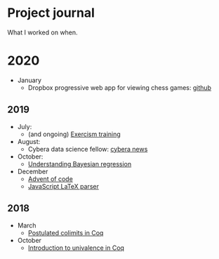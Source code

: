 # Project journal

What I worked on when.

# 2020

* January
  * Dropbox progressive web app for viewing chess games: [github](https://github.com/mwpb/chesslogbook-dropbox)

## 2019

* July:
  * (and ongoing) [Exercism training](https://exercism.io/profiles/mwpb)
* August:
  * Cybera data science fellow: [cybera news](https://www.cybera.ca/news-and-events/news/cybera-wraps-up-data-science-industry-fellowships/)
* October: 
  * [Understanding Bayesian regression](https://github.com/mwpb/bayesian-regression)
* December
  * [Advent of code](https://github.com/mwpb/adventOfCode2019)
  * [JavaScript LaTeX parser](https://github.com/mwpb/latex-parser)

## 2018

* March
  * [Postulated colimits in Coq](https://github.com/mwpb/postulated-colimits-in-coq)
* October
  * [Introduction to univalence in Coq](https://github.com/mwpb/introduction-univalence-coq/blob/master/README.md)
